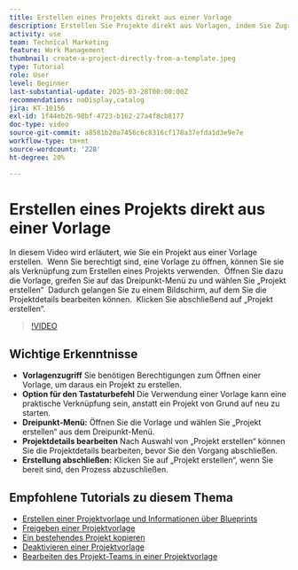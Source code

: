 ```yaml
---
title: Erstellen eines Projekts direkt aus einer Vorlage
description: Erstellen Sie Projekte direkt aus Vorlagen, indem Sie Zugriffsrechte sicherstellen, das Dreipunkt-Menü verwenden, um „Projekt erstellen“ auszuwählen, die Projektdetails nach Bedarf bearbeiten und den Prozess für eine effiziente Einrichtungsalternative abschließen.
activity: use
team: Technical Marketing
feature: Work Management
thumbnail: create-a-project-directly-from-a-template.jpeg
type: Tutorial
role: User
level: Beginner
last-substantial-update: 2025-03-28T00:00:00Z
recommendations: noDisplay,catalog
jira: KT-10156
exl-id: 1f44eb26-98bf-4723-b162-27a4f8cb8177
doc-type: video
source-git-commit: a8581b20a7456c6c8316cf178a37efda1d3e9e7e
workflow-type: tm+mt
source-wordcount: '228'
ht-degree: 20%

---
```


# Erstellen eines Projekts direkt aus einer Vorlage

In diesem Video wird erläutert, wie Sie ein Projekt aus einer Vorlage erstellen. &#x200B; Wenn Sie berechtigt sind, eine Vorlage zu öffnen, können Sie sie als Verknüpfung zum Erstellen eines Projekts verwenden. &#x200B; Öffnen Sie dazu die Vorlage, greifen Sie auf das Dreipunkt-Menü zu und wählen Sie „Projekt erstellen“ &#x200B; Dadurch gelangen Sie zu einem Bildschirm, auf dem Sie die Projektdetails bearbeiten können. &#x200B; Klicken Sie abschließend auf „Projekt erstellen“. &#x200B;

>[!VIDEO](https://video.tv.adobe.com/v/3456013/?quality=12&learn=on&enablevpops)

## Wichtige Erkenntnisse

* **Vorlagenzugriff** Sie benötigen Berechtigungen zum Öffnen einer Vorlage, um daraus ein Projekt zu erstellen. &#x200B;
* **Option für den Tastaturbefehl** Die Verwendung einer Vorlage kann eine praktische Verknüpfung sein, anstatt ein Projekt von Grund auf neu zu starten. &#x200B;
* **Dreipunkt-Menü:** Öffnen Sie die Vorlage und wählen Sie „Projekt erstellen“ aus dem Dreipunkt-Menü. &#x200B;
* **Projektdetails bearbeiten** Nach Auswahl von „Projekt erstellen“ können Sie die Projektdetails bearbeiten, bevor Sie den Vorgang abschließen. &#x200B;
* **Erstellung abschließen:** Klicken Sie auf „Projekt erstellen“, wenn Sie bereit sind, den Prozess abzuschließen. &#x200B;


## Empfohlene Tutorials zu diesem Thema

* [Erstellen einer Projektvorlage und Informationen über Blueprints](/help/manage-work/create-and-manage-project-templates/create-a-project-template.md)
* [Freigeben einer Projektvorlage](/help/manage-work/create-and-manage-project-templates/share-a-project-template.md)
* [Ein bestehendes Projekt kopieren](/help/manage-work/manage-projects/copy-an-existing-project.md)
* [Deaktivieren einer Projektvorlage](/help/manage-work/create-and-manage-project-templates/deactivate-a-project-template.md)
* [Bearbeiten des Projekt-Teams in einer Projektvorlage](/help/manage-work/create-and-manage-project-templates/edit-the-project-team-in-a-project-template.md)

